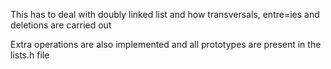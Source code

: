This has to deal with doubly linked list and how transversals, entre=ies and deletions are carried out

Extra operations are also implemented and all prototypes are present in the lists.h file
